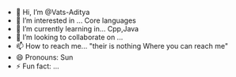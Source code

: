 - 👋 Hi, I’m @Vats-Aditya
- 👀 I’m interested in ... Core languages 
- 🌱 I’m currently learning in... Cpp,Java
- 💞️ I’m looking to collaborate on ...
- 📫 How to reach me... "their is nothing Where you can reach me"
- 😄 Pronouns: Sun
- ⚡ Fun fact: ...

<!---
Vats-Aditya/Vats-Aditya is a ✨ special ✨ repository because its `README.md` (this file) appears on your GitHub profile.
You can click the Preview link to take a look at your changes.
--->
